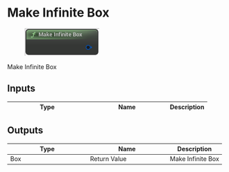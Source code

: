 # Make Infinite Box

<div align="left" data-full-width="false">

<figure><img src="Make_Infinite_Box.png" alt=""><figcaption></figcaption></figure>

</div>

Make Infinite Box

## Inputs

<table>
<thead><tr><th width="170">Type</th><th width="170">Name</th><th>Description</th></tr></thead>
<tbody>
</tbody>
</table>

## Outputs

<table>
<thead><tr><th width="170">Type</th><th width="170">Name</th><th>Description</th></tr></thead>
<tbody>
<tr><td>Box</td><td>Return Value</td><td>Make Infinite Box</td></tr>
</tbody>
</table>